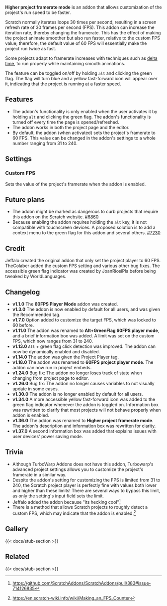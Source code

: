 ---
---

**Higher project framerate mode** is an addon that allows customization of the project's run speed to be faster.

Scratch normally iterates loops 30 times per second, resulting in a screen refresh rate of 30 frames per second (FPS). This addon can increase the iteration rate, thereby changing the framerate. This has the effect of making the project animate smoother but also run faster, relative to the custom FPS value; therefore, the default value of 60 FPS will essentially make the project run twice as fast.

Some projects adapt to framerate increases with techniques such as [delta time](https://en.wikipedia.org/wiki/Delta_timing), to run properly while maintaining smooth animations.

The feature can be toggled on/off by holding `alt` and clicking the green flag. The flag will turn blue and a yellow fast-forward icon will appear over it, indicating that the project is running at a faster speed.

## Features

- The addon's functionality is only enabled when the user activates it by holding `alt` and clicking the green flag. The addon's functionality is turned off every time the page is opened/refreshed.
- The addon works in both the project page and the editor.
- By default, the addon (when activated) sets the project's framerate to 60 FPS. This value can be changed in the addon's settings to a whole number ranging from 31 to 240.

## Settings

### Custom FPS

Sets the value of the project's framerate when the addon is enabled.

## Future plans

- The addon might be marked as dangerous to curb projects that require this addon on the Scratch website. [#6860](https://github.com/ScratchAddons/ScratchAddons/issues/6860)
- Because enabling the addon requires holding the `alt` key, it is not compatible with touchscreen devices. A proposed solution is to add a context menu to the green flag for this addon and several others. [#7230](https://github.com/ScratchAddons/ScratchAddons/issues/7230)

## Credit

Jeffalo created the original addon that only set the project player to 60 FPS. TheColaber added the custom FPS setting and various other bug fixes. The accessible green flag indicator was created by JoanRiosiPla before being tweaked by WorldLanguages.

## Changelog

- **v1.1.0** The **60FPS Player Mode** addon was created.
- **v1.3.0** The addon is now enabled by default for all users, and was given the Recommended tag.
- **v1.7.0** Option added to customize the target FPS, which was locked to 60 before.
- **v1.11.0** The addon was renamed to **Alt+GreenFlag 60FPS player mode**, and a brief information box was added. A limit was set on the custom FPS, which now ranges from 31 to 240.
- **v1.13.0** `Alt` + green flag click detection was improved. The addon can now be dynamically enabled and disabled.
- **v1.14.0** The addon was given the Project Player tag.
- **v1.18.0** The addon was renamed to **60FPS project player mode**. The addon can now run in project embeds.
- **v1.24.0** Bug fix: The addon no longer loses track of state when changing from project page to editor.
- **v1.26.0** Bug fix: The addon no longer causes variables to not visually update in some cases.
- **v1.30.0** The addon is no longer enabled by default for all users.
- **v1.34.0** A more accessible yellow fast-forward icon was added to the green flag indicator whenever the addon is toggled on. Information box was rewritten to clarify that most projects will not behave properly when addon is enabled.
- **v1.36.0** The addon was renamed to **Higher project framerate mode**. The addon's description and information box was rewritten for clarity.
- **v1.37.0** A second information box was added that explains issues with user devices' power saving mode.

## Trivia

- Although TurboWarp Addons does not have this addon, Turbowarp's advanced project settings allows you to customize the project's framerate in a similar way.
- Despite the addon's setting for customizing the FPS is limited from 31 to 240, the Scratch project player is perfectly fine with values both lower and higher than these limits! There are several ways to bypass this limit, as only the setting's input field sets the limit.
- Jeffalo added the addon because "its hecking cool"[^1]
- There is a method that allows Scratch projects to roughly detect a custom FPS, which may indicate that the addon is enabled.[^2]

## Gallery

{{< docs/stub-section >}}

## Related

{{< docs/stub-section >}}

[^1]: https://github.com/ScratchAddons/ScratchAddons/pull/383#issue-714126835
[^2]: https://en.scratch-wiki.info/wiki/Making_an_FPS_Counter
